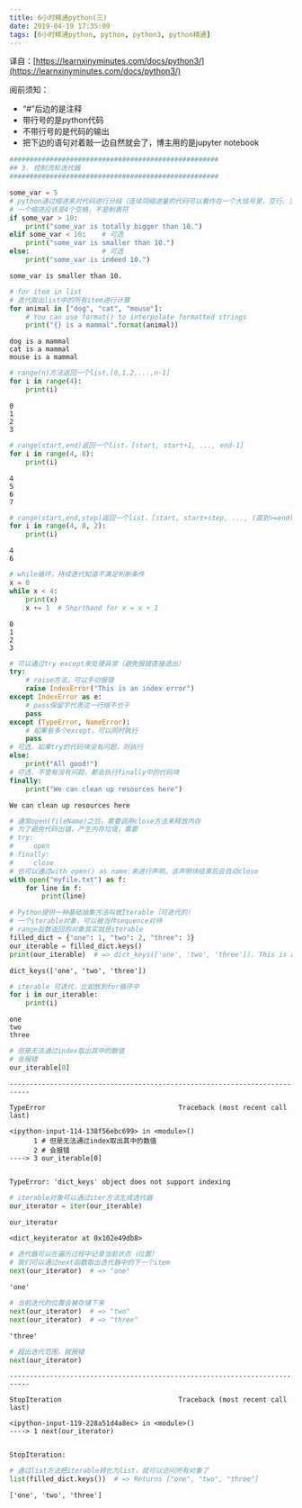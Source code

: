 ```yaml
---
title: 6小时精通python(三)
date: 2019-04-19 17:35:09
tags: [6小时精通python, python, python3, python精通]
---
```


译自：[https://learnxinyminutes.com/docs/python3/](https://learnxinyminutes.com/docs/python3/)

阅前须知：

- “#”后边的是注释
- 带行号的是python代码
- 不带行号的是代码的输出
- 把下边的语句对着敲一边自然就会了，博主用的是jupyter notebook

```python
####################################################
## 3. 控制流和迭代器
####################################################
```


```python
some_var = 5
# python通过缩进来对代码进行分段（连续同缩进量的代码可以看作在一个大括号里，空行、注释行自动忽略）
# 一个缩进应该是4个空格，不是制表符
if some_var > 10:
    print("some_var is totally bigger than 10.")
elif some_var < 10:    # 可选
    print("some_var is smaller than 10.")
else:                  # 可选
    print("some_var is indeed 10.")
```

    some_var is smaller than 10.



```python
# for item in list
# 迭代取出list中的所有item进行计算
for animal in ["dog", "cat", "mouse"]:
    # You can use format() to interpolate formatted strings
    print("{} is a mammal".format(animal))
```

    dog is a mammal
    cat is a mammal
    mouse is a mammal



```python
# range(n)方法返回一个list,[0,1,2,...,n-1]
for i in range(4):
    print(i)
```

    0
    1
    2
    3



```python
# range(start,end)返回一个list，[start, start+1, ..., end-1]
for i in range(4, 8):
    print(i)
```

    4
    5
    6
    7



```python
# range(start,end,step)返回一个list，[start, start+step, ..., (直到>=end)]
for i in range(4, 8, 2):
    print(i)
```

    4
    6



```python
# while循环，持续迭代知道不满足判断条件
x = 0
while x < 4:
    print(x)
    x += 1  # Shorthand for x = x + 1
```

    0
    1
    2
    3



```python
# 可以通过try except来处理异常（避免报错直接退出）
try:
    # raise方法，可以手动报错
    raise IndexError("This is an index error")
except IndexError as e:
    # pass保留字代表这一行啥不也干
    pass
except (TypeError, NameError):
    # 如果有多个except，可以同时执行
    pass
# 可选，如果try的代码块没有问题，则执行
else:
    print("All good!")
# 可选，不管有没有问题，都会执行finally中的代码块
finally:
    print("We can clean up resources here")
```

    We can clean up resources here



```python
# 通常open(fileName)之后，需要调用close方法来释放内存
# 为了避免代码出错，产生内存垃圾，需要
# try:
#     open
# finally:
#     close
# 也可以通过with open() as name:来进行声明，该声明块结束后会自动close
with open("myfile.txt") as f:
    for line in f:
        print(line)
```


```python
# Python提供一种基础抽象方法叫做Iterable（可迭代的）
# 一个iterable对象，可以被当作sequence对待
# range函数返回的对象其实就是iterable
filled_dict = {"one": 1, "two": 2, "three": 3}
our_iterable = filled_dict.keys()
print(our_iterable)  # => dict_keys(['one', 'two', 'three']). This is an object that implements our Iterable interface.
```

    dict_keys(['one', 'two', 'three'])



```python
# iterable 可迭代，比如放到for循环中
for i in our_iterable:
    print(i)
```

    one
    two
    three



```python
# 但是无法通过index取出其中的数值
# 会报错
our_iterable[0]
```


    ---------------------------------------------------------------------------

    TypeError                                 Traceback (most recent call last)

    <ipython-input-114-138f56ebc699> in <module>()
          1 # 但是无法通过index取出其中的数值
          2 # 会报错
    ----> 3 our_iterable[0]
    

    TypeError: 'dict_keys' object does not support indexing



```python
# iterable对象可以通过iter方法生成迭代器
our_iterator = iter(our_iterable)
```


```python
our_iterator
```




    <dict_keyiterator at 0x102e49db8>




```python
# 迭代器可以在遍历过程中记录当前状态（位置）
# 我们可以通过next函数取出迭代器中的下一个item
next(our_iterator)  # => "one"
```




    'one'




```python
# 当前迭代的位置会被存储下来
next(our_iterator)  # => "two"
next(our_iterator)  # => "three"
```




    'three'




```python
# 超出迭代范围，就报错
next(our_iterator)
```


    ---------------------------------------------------------------------------

    StopIteration                             Traceback (most recent call last)

    <ipython-input-119-228a51d4a8ec> in <module>()
    ----> 1 next(our_iterator)
    

    StopIteration: 



```python
# 通过list方法把iterable转化为list，就可以访问所有对象了
list(filled_dict.keys())  # => Returns ["one", "two", "three"]
```




    ['one', 'two', 'three']



